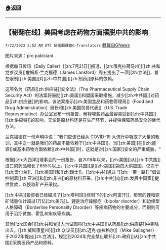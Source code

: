###  [:house:返回](README.md)
---


## 【秘翻在线】美国考虑在药物方面摆脱中共的影响
`7/22/2023 2:52 AM UTC 秘密翻譯組G-Translators` [轉載自GNews](https://gnews.org/articles/1479118)

图片来源：pro pakistani

根据每日传讯（Daily Caller）[[zh:7月21日]]报道，[[zh:俄克拉荷马州]][[zh:共和党参议员]]詹姆斯·兰克福德（James Lankford）周五提出了一项[[zh:立法]]，旨在限制[[zh:美国]]对[[zh:中共国]][[zh:制药]]原料的依赖。

这项名为《药品[[zh:供应链]]安全法》（The Pharmaceutical Supply Chain Security Act）的法案将鼓励[[zh:美国]]和盟国采取措施，减少[[zh:中共国]]对药品[[zh:供应链]]的影响。该法案指示[[zh:美国食品和药物管理局]]（Food and Drug Administration）局长和[[zh:美国贸易代表]]（U.S. Trade Representative）办公室发布一份报告，解释哪些药品最容易受到[[zh:中共国]][[zh:供应链]]的影响，无论是原材料还是在生产环节，并提供保障药品安全的替代方法。

兰克福德在一份声明中说："我们应该已经从 COVID-19 大流行中吸取了大量的教训，其中之一就是我们的药品不能依赖于[[zh:中共国]]。当[[zh:美国]]在[[zh:能源]]或基本药物方面依赖[[zh:中共国]]时，这就是对[[zh:国家]]安全的严重威胁。“

根据[[zh:大西洋]]理事会的一份报告，自2016年以来，[[zh:美国]]从[[zh:中共国]]进口的药品增长了655%以上。[[zh:中共国]]是[[zh:美国]]第四大供应国，仅次于[[zh:爱尔兰]]、[[zh:德国]]和[[zh:瑞士]]。[[zh:中共]]通过 "[[zh:一带一路]] "倡议控制着[[zh:亚洲]]和[[zh:非洲]]的原材料开采。[[zh:中共]]向[[zh:发展中国家]]提供贷款，以换取矿产开采权。

[[zh:中共]]投资者已经瞄准了[[zh:塔利班]]控制下的[[zh:阿富汗]]，那里的锂和铜矿储量估计超过1万亿[[zh:美元]]。锂是治疗躁郁症（bipolar disorder）和边缘型人格障碍（Borderline Personality Disorder）等疾病药物的主要成分，而铜则可用于治疗贫血、霍乱和痢疾等疾病。

其他[[zh:国会]][[zh:共和党]]人也试图将[[zh:中共国]]从药品[[zh:供应链]]中剔除出去。[[zh:威斯康星州]][[zh:众议员]][[zh:迈克·加拉格尔]]（Mike Gallagher）于2022年提出[[zh:立法]]，规定到2024年完全禁止联邦[[zh:政府]]从[[zh:中共国]]采购医药产品和原料。
